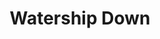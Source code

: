 ---
title: "Watership Down"
description: "Asli gak menyangka kalau cerita kelinci bisa seepic ini. Ada El Ahrairah yang licik dan penuh trick, ada Bigwik si warrior sejati yang berani menghalau kebengisan Jendral Wootwort. Beneran asik dan apik."
cover: "images/reading/watership-down.jpeg"
publishDate: 2024-07-15
authors: "Richard Adams"
categories: ["fiction & literature"]
---